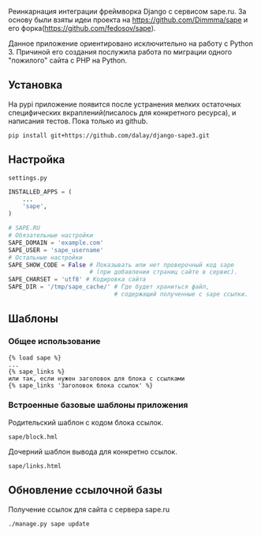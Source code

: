 Реинкарнация интеграции фреймворка Django с сервисом sape.ru.
За основу были взяты идеи проекта на https://github.com/Dimmma/sape и его форка(https://github.com/fedosov/sape).

Данное приложение ориентировано исключительно на работу с Python 3. Причиной его создания послужила работа по миграции одного "пожилого" сайта с PHP на Python. 

## Установка
На pypi приложение появится после устранения мелких остаточных специфических вкраплений(писалось для конкретного ресурса), и написания тестов. Пока только из github.
```
pip install git+https://github.com/dalay/django-sape3.git
```
## Настройка

`settings.py`

```python
INSTALLED_APPS = (
    ...
    'sape',
)
```

```python
# SAPE.RU
# Обязательные настройки
SAPE_DOMAIN = 'example.com'
SAPE_USER = 'sape_username'
# Остальные настройки
SAPE_SHOW_CODE = False # Показывать или нет проверочный код sape
                       # (при добавлении страниц сайте в сервис).
SAPE_CHARSET = 'utf8' # Кодировка сайта
SAPE_DIR = '/tmp/sape_cache/' # Где будет храниться файл,
                              # содержащий полученные с sape ссылки.
```

## Шаблоны
### Общее использование
```
{% load sape %}
...
{% sape_links %} 
или так, если нужен заголовок для блока с ссылками
{% sape_links 'Заголовок блока ссылок' %} 
```
### Встроенные базовые шаблоны приложения
Родительский шаблон с кодом блока ссылок.
```
sape/block.hml 
```
Дочерний шаблон вывода для конкретно ссылок.
```
sape/links.html 
```

## Обновление ссылочной базы 
Получение ссылок для сайта с сервера sape.ru
```
./manage.py sape update
```

